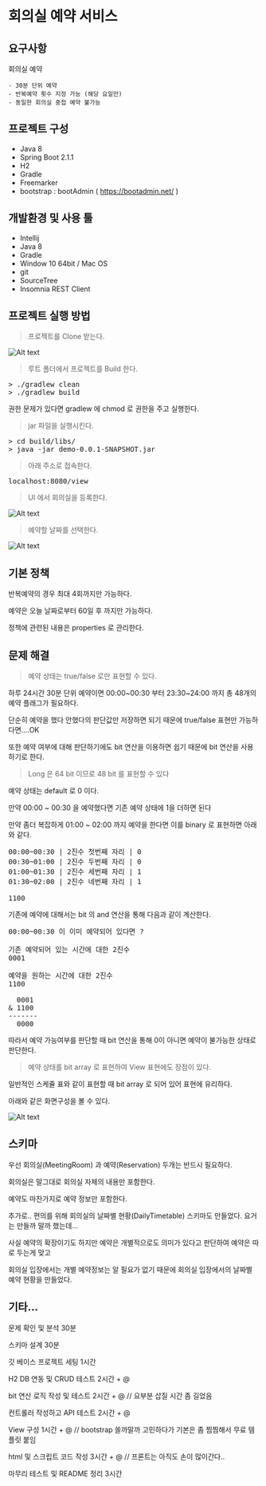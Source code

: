 # 회의실 예약 서비스
## 요구사항
회의실 예약


    - 30분 단위 예약
    - 반복예약 횟수 지정 가능 (해당 요일만)
    - 동일한 회의실 중첩 예약 불가능
    
## 프로젝트 구성
- Java 8
- Spring Boot 2.1.1
- H2
- Gradle
- Freemarker
- bootstrap : bootAdmin ( https://bootadmin.net/ )

## 개발환경 및 사용 툴

- Intellij
- Java 8
- Gradle
- Window 10 64bit / Mac OS
- git
- SourceTree
- Insomnia REST Client

## 프로젝트 실행 방법

> 프로젝트를 Clone 받는다.

![Alt text](/src/main/resources/static/image/step_1.PNG)

> 루트 폴더에서 프로젝트를 Build 한다.

<pre>
> ./gradlew clean
> ./gradlew build
</pre>

권한 문제가 있다면 gradlew 에 chmod 로 권한을 주고 실행한다.

> jar 파일을 실행시킨다.
<pre>
> cd build/libs/
> java -jar demo-0.0.1-SNAPSHOT.jar
</pre>

> 아래 주소로 접속한다.
<pre>
localhost:8080/view
</pre>

> UI 에서 회의실을 등록한다.

![Alt text](/src/main/resources/static/image/step_2.PNG)

> 예약할 날짜를 선택한다.

![Alt text](/src/main/resources/static/image/step_3.PNG)


## 기본 정책

반복예약의 경우 최대 4회까지만 가능하다.

예약은 오늘 날짜로부터 60일 후 까지만 가능하다.

정책에 관련된 내용은 properties 로 관리한다.

## 문제 해결
> 예약 상태는 true/false 로만 표현할 수 있다.

하루 24시간 30분 단위 예약이면 00:00\~00:30 부터 23:30\~24:00 까지 총 48개의 예약 플래그가 필요하다.

단순히 예약을 했다 안했다의 판단값만 저장하면 되기 때문에 true/false 표현만 가능하다면....OK

또한 예약 여부에 대해 판단하기에도 bit 연산을 이용하면 쉽기 때문에 bit 연산을 사용하기로 한다.

> Long 은 64 bit 이므로 48 bit 를 표현할 수 있다 

예약 상태는 default 로 0 이다.

만약 00:00 ~ 00:30 을 예약했다면 기존 예약 상태에 1을 더하면 된다

만약 좀더 복잡하게 01:00 ~ 02:00 까지 예약을 한다면 이를 binary 로 표현하면 아래와 같다.

<pre>
00:00~00:30 | 2진수 첫번째 자리 | 0
00:30~01:00 | 2진수 두번째 자리 | 0
01:00~01:30 | 2진수 세번째 자리 | 1
01:30~02:00 | 2진수 네번째 자리 | 1

1100
</pre>

기존에 예약에 대해서는 bit 의 and 연산을 통해 다음과 같이 계산한다.

<pre>
00:00~00:30 이 이미 예약되어 있다면 ?

기존 예약되어 있는 시간에 대한 2진수
0001

예약을 원하는 시간에 대한 2진수
1100

  0001
& 1100
-------
  0000
</pre>

따라서 예약 가능여부를 판단할 때 bit 연산을 통해 0이 아니면 예약이 불가능한 상태로 판단한다.

> 예약 상태를 bit array 로 표현하여 View 표현에도 장점이 있다.

일반적인 스케쥴 표와 같이 표현할 때 bit array 로 되어 있어 표현에 유리하다.

아래와 같은 화면구성을 볼 수 있다.

![Alt text](/src/main/resources/static/image/demo.PNG)

## 스키마

우선 회의실(MeetingRoom) 과 예약(Reservation) 두개는 반드시 필요하다.

회의실은 말그대로 회의실 자체의 내용만 포함한다.

예약도 마찬가지로 예약 정보만 포함한다.

추가로.. 편의를 위해 회의실의 날짜별 현황(DailyTimetable) 스키마도 만들었다. 요거는 만들까 말까 했는데...
 
사실 예약의 확장이기도 하지만 예약은 개별적으로도 의미가 있다고 판단하여 예약은 따로 두는게 맞고

회의실 입장에서는 개별 예약정보는 알 필요가 없기 때문에 회의실 입장에서의 날짜별 예약 현황을 만들었다.
 

## 기타...

문제 확인 및 분석 30분 

스키마 설계 30분

깃 베이스 프로젝트 세팅 1시간

H2 DB 연동 및 CRUD 테스트 2시간 + @ 

bit 연산 로직 작성 및 테스트 2시간 + @ // 요부분 삽질 시간 좀 길었음

컨트롤러 작성하고 API 테스트 2시간 + @

View 구성 1시간 + @ // bootstrap 쓸까말까 고민하다가 기본은 좀 찜찜해서 무료 템플릿 붙임

html 및 스크립트 코드 작성 3시간 + @ // 프론트는 아직도 손이 많이간다..

마무리 테스트 및 README 정리 3시간